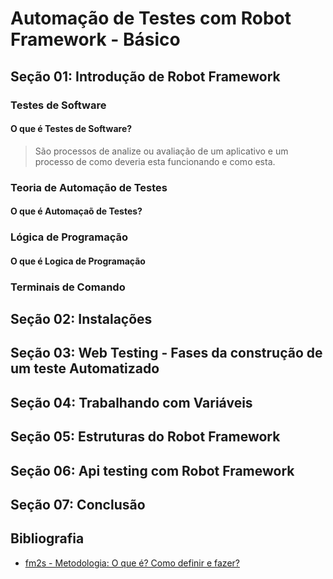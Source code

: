 # Automação de Testes com Robot Framework - Básico

## Seção 01: Introdução de Robot Framework

### Testes de Software
 
#### O que é Testes de Software?

>   São processos  de analize ou avaliação de um aplicativo e um processo de  como deveria esta funcionando e como esta.

### Teoria  de Automação de Testes

#### O que é Automaçaõ de Testes?

### Lógica de Programação

#### O que é Logica de Programação

### Terminais de Comando

## Seção 02: Instalações 
## Seção 03: Web Testing - Fases da construção  de um  teste Automatizado
## Seção 04: Trabalhando com Variáveis
## Seção 05: Estruturas  do Robot Framework
## Seção 06: Api testing com Robot Framework
## Seção 07: Conclusão

## Bibliografia

- [fm2s - Metodologia: O que é? Como definir e fazer?](https://www.fm2s.com.br/blog/metodologia)